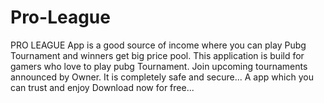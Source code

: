 # Pro-League
PRO LEAGUE App is a good source of income where you can play Pubg Tournament and winners get big price pool. This application is build for gamers who love to play pubg Tournament. Join upcoming tournaments announced by Owner. It is completely safe and secure... A app which you can trust and enjoy  Download now for free...
